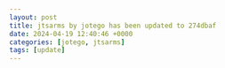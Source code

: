 ```yaml
---
layout: post
title: jtsarms by jotego has been updated to 274dbaf
date: 2024-04-19 12:40:46 +0000
categories: [jotego, jtsarms]
tags: [update]
---
```


